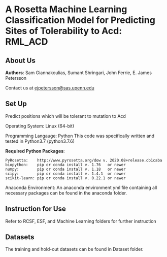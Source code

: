 # A Rosetta Machine Learning Classification Model for Predicting Sites of Tolerability to Acd: RML_ACD

## About Us
__Authors__: Sam Giannakoulias, Sumant Shringari, John Ferrie, E. James Petersson

Contact us at ejpetersson@sas.upenn.edu

## Set Up
Predict positions which will be tolerant to mutation to Acd 

Operating System: Linux (64-bit)

Programming Langauge: Python This code was specifically written and tested in Python3.7 (python3.7.6)

__Required Python Packages__:

    PyRosetta:    http://www.pyrosetta.org/dow v. 2020.08+release.cb1caba
    biopython:    pip or conda install v. 1.76   or newer
    numpy:        pip or conda install v. 1.18   or newer
    scipy:        pip or conda install v. 1.4.1  or newer
    scikit-learn: pip or conda install v. 0.22.1 or newer

Anaconda Environment: An anaconda environment yml file containing all necessary packages can be found in the anaconda folder.

## Instruction for Use
Refer to RCSF, ESF, and Machine Learning folders for further instruction

## Datasets
The training and hold-out datasets can be found in Dataset folder. 
